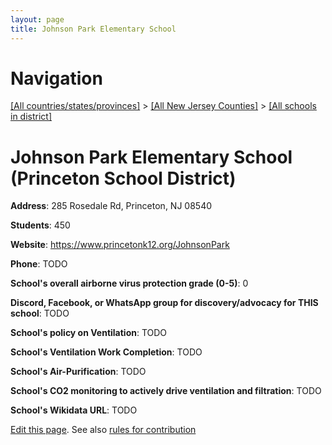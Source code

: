 ```yaml
---
layout: page
title: Johnson Park Elementary School
---
```

# Navigation

[[All countries/states/provinces]](../../..) > [[All New Jersey Counties]](../..) > [[All schools in district]](..)

# Johnson Park Elementary School (Princeton School District)

**Address**: 285 Rosedale Rd, Princeton, NJ 08540

**Students**: 450

**Website**: https://www.princetonk12.org/JohnsonPark

**Phone**: TODO

**School's overall airborne virus protection grade (0-5)**: 0

**Discord, Facebook, or WhatsApp group for discovery/advocacy for THIS school**: TODO

**School's policy on Ventilation**: TODO

**School's Ventilation Work Completion**: TODO

**School's Air-Purification**: TODO

**School's CO2 monitoring to actively drive ventilation and filtration**: TODO

**School's Wikidata URL**: TODO


[Edit this page](https://github.com/ventilate-schools/NJ/edit/main/./Princeton_School_District/Johnson_Park_Elementary_School.md). See also [rules for contribution](../../../contribution-rules/)